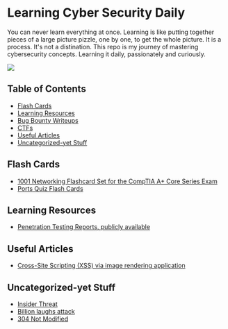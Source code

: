 
# Learning Cyber Security Daily

You can never learn everything at once. Learning is like putting together pieces of a large picture pizzle, one by one, to get the whole picture. It is a process. It's not a distination. This repo is my journey of mastering cybersecurity concepts. Learning it daily, passionately and curiously.

![](https://dynaimage.cdn.cnn.com/cnn/c_fill,g_auto,w_1200,h_675,ar_16:9/https%3A%2F%2Fcdn.cnn.com%2Fcnnnext%2Fdam%2Fassets%2F200320073601-coronavirus-puzzle-trend.jpg)


## Table of Contents

- [Flash Cards](#flash-cards)
- [Learning Resources](#learning-resources)
- [Bug Bounty Writeups](#bug-bounty-writeups)
- [CTFs](#ctfs)
- [Useful Articles](#useful-articles)
- [Uncategorized-yet Stuff](#uncategorized-yet-stuff)


## Flash Cards

- [1001 Networking Flashcard Set for the CompTIA A+ Core Series Exam](https://uniontestprep.com/comptia-a-core-series-exam/flashcards/1001-networking/pages/2/back)
- [Ports Quiz Flash Cards](https://securityplus.training/flashcard/ports-quiz/#)


## Learning Resources

- [Penetration Testing Reports, publicly available](https://pentestreports.com/)

## Useful Articles
- [Cross-Site Scripting (XSS) via image rendering application](https://medium.com/@mrempy/cross-site-scripting-xss-via-image-rendering-application-f8427afe746d)

## Uncategorized-yet Stuff

* [Insider Threat](https://github.com/sectool/PassBox.git)
* [Billion laughs attack](https://en.wikipedia.org/wiki/Billion_laughs_attack)
* [304 Not Modified](https://developer.mozilla.org/en-US/docs/Web/HTTP/Status/304)
